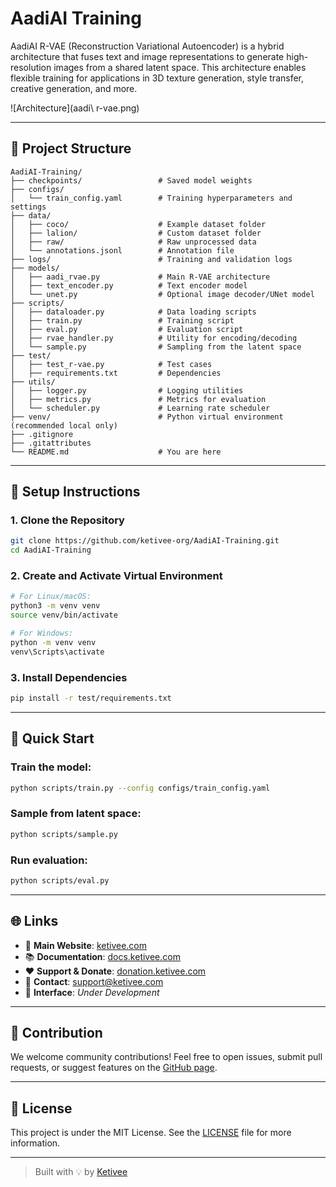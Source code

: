 # AadiAI Training

AadiAI R-VAE (Reconstruction Variational Autoencoder) is a hybrid architecture that fuses text and image representations to generate high-resolution images from a shared latent space. This architecture enables flexible training for applications in 3D texture generation, style transfer, creative generation, and more.

![Architecture](aadi\ r-vae.png)

---

## 📁 Project Structure

```
AadiAI-Training/
├── checkpoints/                 # Saved model weights
├── configs/
│   └── train_config.yaml        # Training hyperparameters and settings
├── data/
│   ├── coco/                    # Example dataset folder
│   ├── lalion/                  # Custom dataset folder
│   ├── raw/                     # Raw unprocessed data
│   └── annotations.jsonl        # Annotation file
├── logs/                        # Training and validation logs
├── models/
│   ├── aadi_rvae.py             # Main R-VAE architecture
│   ├── text_encoder.py          # Text encoder model
│   └── unet.py                  # Optional image decoder/UNet model
├── scripts/
│   ├── dataloader.py            # Data loading scripts
│   ├── train.py                 # Training script
│   ├── eval.py                  # Evaluation script
│   ├── rvae_handler.py          # Utility for encoding/decoding
│   └── sample.py                # Sampling from the latent space
├── test/
│   ├── test_r-vae.py            # Test cases
│   ├── requirements.txt         # Dependencies
├── utils/
│   ├── logger.py                # Logging utilities
│   ├── metrics.py               # Metrics for evaluation
│   └── scheduler.py             # Learning rate scheduler
├── venv/                        # Python virtual environment (recommended local only)
├── .gitignore
├── .gitattributes
└── README.md                    # You are here
```

---

## 🧪 Setup Instructions

### 1. Clone the Repository
```bash
git clone https://github.com/ketivee-org/AadiAI-Training.git
cd AadiAI-Training
```

### 2. Create and Activate Virtual Environment
```bash
# For Linux/macOS:
python3 -m venv venv
source venv/bin/activate

# For Windows:
python -m venv venv
venv\Scripts\activate
```

### 3. Install Dependencies
```bash
pip install -r test/requirements.txt
```

---

## 🚀 Quick Start

### Train the model:
```bash
python scripts/train.py --config configs/train_config.yaml
```

### Sample from latent space:
```bash
python scripts/sample.py
```

### Run evaluation:
```bash
python scripts/eval.py
```

---

## 🌐 Links

- 🔗 **Main Website**: [ketivee.com](https://ketivee.com)  
- 📚 **Documentation**: [docs.ketivee.com](https://docs.ketivee.com)  
- ❤️ **Support & Donate**: [donation.ketivee.com](https://donation.ketivee.com)  
- 💌 **Contact**: [support@ketivee.com](mailto:support@ketivee.com)  
- 🧪 **Interface**: _Under Development_

---

## 🧠 Contribution

We welcome community contributions! Feel free to open issues, submit pull requests, or suggest features on the [GitHub page](https://github.com/ketivee-org/AadiAI-RVAE).

---

## 📜 License

This project is under the MIT License. See the [LICENSE](LICENSE) file for more information.

---

> Built with 💡 by [Ketivee](https://ketivee.com)
